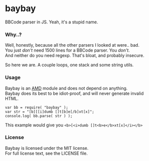 baybay
======

BBCode parser in JS. Yeah, it's a stupid name.

### Why..?

Well, honestly, because all the other parsers I looked at were.. bad.  
You just *don't* need 1500 lines for a BBCode parser. You *don't*.  
And neither do you need regexp. That's bloat, and probably insecure.

So here we are. A couple loops, one stack and some string utils.

### Usage

Baybay is an [AMD](http://en.wikipedia.org/wiki/Asynchronous_module_definition) module and does not depend on anything.  
Baybay does its best to be idiot-proof, and will never generate invalid HTML.

    var bb = require( "baybay" );
    var str = "[b][[i]dumb []t[b]e[/b]xt[x]";
    console.log( bb.parse( str ) );

This example would give you `<b>[<i>dumb []t<b>e</b>xt[x]</i></b>`

### License

Baybay is licensed under the MIT license.  
For full license text, see the LICENSE file.
